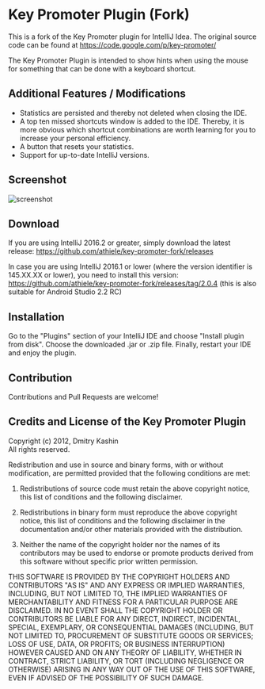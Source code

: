Key Promoter Plugin (Fork)
==========================

This is a fork of the Key Promoter plugin for IntelliJ Idea. The original source code can be found at https://code.google.com/p/key-promoter/

The Key Promoter Plugin is intended to show hints when using the mouse for something that can be done with a keyboard shortcut.

Additional Features / Modifications
-----------------------------------
* Statistics are persisted and thereby not deleted when closing the IDE.
* A top ten missed shortcuts window is added to the IDE. Thereby, it is more obvious which shortcut combinations are worth learning for you to increase your personal efficiency.
* A button that resets your statistics. 
* Support for up-to-date IntelliJ versions. 

Screenshot
----------

  ![screenshot](https://cloud.githubusercontent.com/assets/1597524/18762140/dfdd7390-8107-11e6-8e44-eff216fb8178.JPG)

Download
--------

If you are using IntelliJ 2016.2 or greater, simply download the latest release:
https://github.com/athiele/key-promoter-fork/releases

In case you are using IntelliJ 2016.1 or lower (where the version identifier is 145.XX.XX or lower), you need to install this version:
https://github.com/athiele/key-promoter-fork/releases/tag/2.0.4
(this is also suitable for Android Studio 2.2 RC)


Installation
------------
Go to the "Plugins" section of your IntelliJ IDE and choose "Install plugin from disk". Choose the downloaded .jar or .zip file. Finally, restart your IDE and enjoy the plugin.

Contribution
------------
Contributions and Pull Requests are welcome! 

Credits and License of the Key Promoter Plugin
----------------------------------------------

Copyright (c) 2012, Dmitry Kashin <br />
All rights reserved.

Redistribution and use in source and binary forms, with or without modification, are permitted provided that the following conditions are met:

1. Redistributions of source code must retain the above copyright notice, this list of conditions and the following disclaimer.

2. Redistributions in binary form must reproduce the above copyright notice, this list of conditions and the following disclaimer in the documentation and/or other materials provided with the distribution.

3. Neither the name of the copyright holder nor the names of its contributors may be used to endorse or promote products derived from this software without specific prior written permission.

THIS SOFTWARE IS PROVIDED BY THE COPYRIGHT HOLDERS AND CONTRIBUTORS "AS IS" AND ANY EXPRESS OR IMPLIED WARRANTIES, INCLUDING, BUT NOT LIMITED TO, THE IMPLIED WARRANTIES OF MERCHANTABILITY AND FITNESS FOR A PARTICULAR PURPOSE ARE DISCLAIMED. IN NO EVENT SHALL THE COPYRIGHT HOLDER OR CONTRIBUTORS BE LIABLE FOR ANY DIRECT, INDIRECT, INCIDENTAL, SPECIAL, EXEMPLARY, OR CONSEQUENTIAL DAMAGES (INCLUDING, BUT NOT LIMITED TO, PROCUREMENT OF SUBSTITUTE GOODS OR SERVICES; LOSS OF USE, DATA, OR PROFITS; OR BUSINESS INTERRUPTION) HOWEVER CAUSED AND ON ANY THEORY OF LIABILITY, WHETHER IN CONTRACT, STRICT LIABILITY, OR TORT (INCLUDING NEGLIGENCE OR OTHERWISE) ARISING IN ANY WAY OUT OF THE USE OF THIS SOFTWARE, EVEN IF ADVISED OF THE POSSIBILITY OF SUCH DAMAGE.
